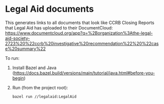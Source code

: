 # Legal Aid documents

This generates links to all documents that look like CCRB Closing Reports that
Legal Aid has uploaded to their DocumentCloud:
https://www.documentcloud.org/app?q=%2Borganization%3Athe-legal-aid-society-2723%20%22ccrb%20investigative%20recommendation%22%20%22case%20summary%22


To run:

1. Install Bazel and Java
   (https://docs.bazel.build/versions/main/tutorial/java.html#before-you-begin)
1. Run (from the project root):

   ```
   bazel run //legalaid:LegalAid
   ```
